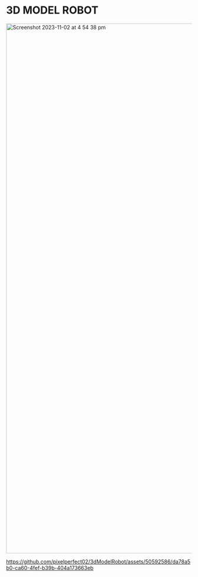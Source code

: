 # 3D MODEL ROBOT
<img width="1440" alt="Screenshot 2023-11-02 at 4 54 38 pm" src="https://github.com/pixelperfect02/3dModelRobot/assets/50592586/07e594e4-d1b7-4705-9446-2fdbe17f94e8">

https://github.com/pixelperfect02/3dModelRobot/assets/50592586/da78a5b0-ca60-4fef-b39b-404a173663eb



